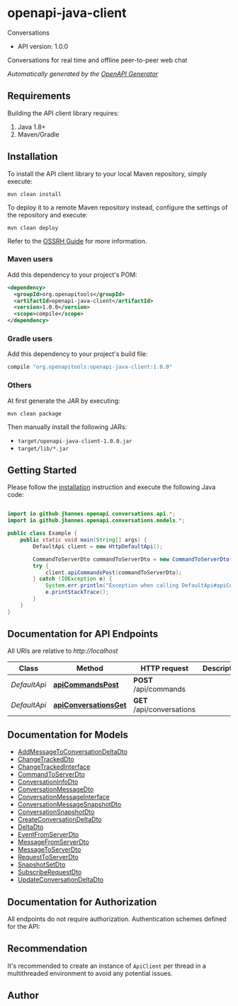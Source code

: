# openapi-java-client

Conversations

- API version: 1.0.0

Conversations for real time and offline peer-to-peer web chat


*Automatically generated by the [OpenAPI Generator](https://openapi-generator.tech)*

## Requirements

Building the API client library requires:

1. Java 1.8+
2. Maven/Gradle

## Installation

To install the API client library to your local Maven repository, simply execute:

```shell
mvn clean install
```

To deploy it to a remote Maven repository instead, configure the settings of the repository and execute:

```shell
mvn clean deploy
```

Refer to the [OSSRH Guide](http://central.sonatype.org/pages/ossrh-guide.html) for more information.

### Maven users

Add this dependency to your project's POM:

```xml
<dependency>
  <groupId>org.openapitools</groupId>
  <artifactId>openapi-java-client</artifactId>
  <version>1.0.0</version>
  <scope>compile</scope>
</dependency>
```

### Gradle users

Add this dependency to your project's build file:

```groovy
compile "org.openapitools:openapi-java-client:1.0.0"
```

### Others

At first generate the JAR by executing:

```shell
mvn clean package
```

Then manually install the following JARs:

- `target/openapi-java-client-1.0.0.jar`
- `target/lib/*.jar`

## Getting Started

Please follow the [installation](#installation) instruction and execute the following Java code:

```java

import io.github.jhannes.openapi.conversations.api.*;
import io.github.jhannes.openapi.conversations.models.*;

public class Example {
    public static void main(String[] args) {
        DefaultApi client = new HttpDefaultApi();

        CommandToServerDto commandToServerDto = new CommandToServerDto(); // CommandToServerDto | A command sent to the server
        try {
            client.apiCommandsPost(commandToServerDto);
        } catch (IOException e) {
            System.err.println("Exception when calling DefaultApi#apiCommandsPost");
            e.printStackTrace();
        }
    }
}

```

## Documentation for API Endpoints

All URIs are relative to *http://localhost*

Class | Method | HTTP request | Description
------------ | ------------- | ------------- | -------------
*DefaultApi* | [**apiCommandsPost**](docs/DefaultApi.md#apiCommandsPost) | **POST** /api/commands | 
*DefaultApi* | [**apiConversationsGet**](docs/DefaultApi.md#apiConversationsGet) | **GET** /api/conversations | 


## Documentation for Models

 - [AddMessageToConversationDeltaDto](docs/AddMessageToConversationDeltaDto.md)
 - [ChangeTrackedDto](docs/ChangeTrackedDto.md)
 - [ChangeTrackedInterface](docs/ChangeTrackedInterface.md)
 - [CommandToServerDto](docs/CommandToServerDto.md)
 - [ConversationInfoDto](docs/ConversationInfoDto.md)
 - [ConversationMessageDto](docs/ConversationMessageDto.md)
 - [ConversationMessageInterface](docs/ConversationMessageInterface.md)
 - [ConversationMessageSnapshotDto](docs/ConversationMessageSnapshotDto.md)
 - [ConversationSnapshotDto](docs/ConversationSnapshotDto.md)
 - [CreateConversationDeltaDto](docs/CreateConversationDeltaDto.md)
 - [DeltaDto](docs/DeltaDto.md)
 - [EventFromServerDto](docs/EventFromServerDto.md)
 - [MessageFromServerDto](docs/MessageFromServerDto.md)
 - [MessageToServerDto](docs/MessageToServerDto.md)
 - [RequestToServerDto](docs/RequestToServerDto.md)
 - [SnapshotSetDto](docs/SnapshotSetDto.md)
 - [SubscribeRequestDto](docs/SubscribeRequestDto.md)
 - [UpdateConversationDeltaDto](docs/UpdateConversationDeltaDto.md)


## Documentation for Authorization

All endpoints do not require authorization.
Authentication schemes defined for the API:

## Recommendation

It's recommended to create an instance of `ApiClient` per thread in a multithreaded environment to avoid any potential issues.

## Author



